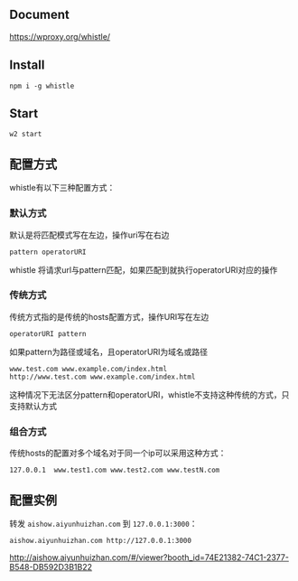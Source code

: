## Document

https://wproxy.org/whistle/

## Install

```
npm i -g whistle
```

## Start

```
w2 start
```

## 配置方式

whistle有以下三种配置方式：

### 默认方式

默认是将匹配模式写在左边，操作uri写在右边

```
pattern operatorURI
```

whistle 将请求url与pattern匹配，如果匹配到就执行operatorURI对应的操作

### 传统方式

传统方式指的是传统的hosts配置方式，操作URI写在左边

```
operatorURI pattern
```

如果pattern为路径或域名，且operatorURI为域名或路径

```
www.test.com www.example.com/index.html
http://www.test.com www.example.com/index.html
```

这种情况下无法区分pattern和operatorURI，whistle不支持这种传统的方式，只支持默认方式

### 组合方式

传统hosts的配置对多个域名对于同一个ip可以采用这种方式：

```
127.0.0.1  www.test1.com www.test2.com www.testN.com
```

## 配置实例

转发 `aishow.aiyunhuizhan.com` 到 `127.0.0.1:3000`：

```
aishow.aiyunhuizhan.com http://127.0.0.1:3000
```

http://aishow.aiyunhuizhan.com/#/viewer?booth_id=74E21382-74C1-2377-B548-DB592D3B1B22